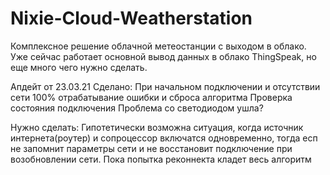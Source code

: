 # Nixie-Cloud-Weatherstation

Комплексное решение облачной метеостанции с выходом в облако.
Уже сейчас работает основной вывод данных в облако ThingSpeak, но еще много чего нужно сделать.

Апдейт от 23.03.21
Сделано:
При начальном подключении и отсутствии сети 100% отрабатывание ошибки и сброса алгоритма
Проверка состояния подключения
Проблема со светодиодом ушла?

Нужно сделать:
Гипотетически возможна ситуация, когда источник интернета(роутер) и сопроцессор включатся одновременно, тогда есп не запомнит параметры сети
и не восстановит подключение при возобновлении сети. Пока попытка реконнекта кладет весь алгоритм


